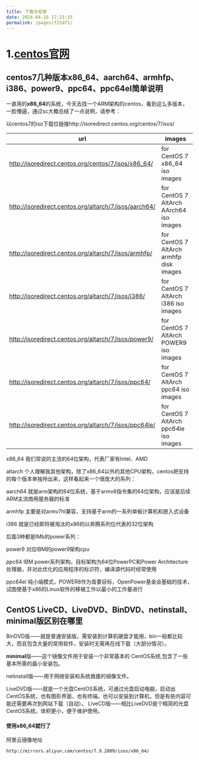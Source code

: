 ```yaml
---
title: 下载与安装
date: 2024-04-16 17:23:33
permalink: /pages/f25df1/
---
```


# 1.[centos官网](https://www.centos.org/)

## centos7几种版本x86_64、aarch64、armhfp、i386、power9、ppc64、ppc64el简单说明

一直用的**x86_64**的系统，今天去找一个ARM架构的centos，看到这么多版本，一脸懵逼，通过sc大概总结了一点说明，请参考：

以centos7的iso下载位链接http://isoredirect.centos.org/centos/7/isos/

| url                                                   | images                                  |
| ----------------------------------------------------- | --------------------------------------- |
| http://isoredirect.centos.org/centos/7/isos/x86_64/   | for CentOS 7 x86_64 iso images          |
| http://isoredirect.centos.org/altarch/7/isos/aarch64/ | for CentOS 7 AltArch AArch64 iso images |
| http://isoredirect.centos.org/altarch/7/isos/armhfp/  | for CentOS 7 AltArch armhfp disk images |
| http://isoredirect.centos.org/altarch/7/isos/i386/    | for CentOS 7 AltArch i386 iso images    |
| http://isoredirect.centos.org/altarch/7/isos/power9/  | for CentOS 7 AltArch POWER9 iso images  |
| http://isoredirect.centos.org/altarch/7/isos/ppc64/   | for CentOS 7 AltArch ppc64 iso images   |
| http://isoredirect.centos.org/altarch/7/isos/ppc64le/ | for CentOS 7 AltArch ppc64le iso images |


x86_64 我们常说的主流的64位架构，代表厂家有Intel、AMD

altarch 个人理解我其他架构，除了x86_64以外的其他CPU架构，centos把支持的每个版本单独拎出来，这样看起来一个很庞大的系列：

aarch64 就是arm架构的64位系统，基于armv8指令集的64位架构，应该是后续ARM主流商用服务器的标准

armhfp 主要是对armv7hl兼容，支持基于arm的一系列单板计算机和嵌入式设备

i386 就是已经即将被淘汰的x86的以奔腾系列位代表的32位架构

后面3种都是IMb的power系列：

power9 对应IBM的power9架构cpu

ppc64  IBM power系列架构，目标架构为64位PowerPC和Power Architecture处理器，并对此优化的应用程序的标识符，编译源代码时经常使用

ppc64el 纯小端模式，POWER8作为首要目标，OpenPower基金会基础的技术，试图使基于x86的Linux软件的移植工作以最小的工作量进行



## CentOS LiveCD、LiveDVD、BinDVD、netinstall、minimal版区别在哪里

BinDVD版——就是普通安装版，需安装到计算机硬盘才能用，bin一般都比较大，而且包含大量的常用软件，安装时无需再在线下载（大部分情况）。 

**minimal**版——这个镜像文件用于安装一个非常基本的 CentOS系统,包含了一些基本所需的最小安装包。

netinstall版——用于网络安装和系统救援的镜像文件。

LiveDVD版——就是一个光盘CentOS系统，可通过光盘启动电脑，启动出CentOS系统，也有图形界面，也有终端。也可以安装到计算机，但是有些内容可能还需要再次到网站下载（自动）。 
LiveCD版——相比LiveDVD是个精简的光盘CentOS系统。体积更小，便于维护使用。

#### 使用x86_64就行了

阿里云镜像地址

```url
http://mirrors.aliyun.com/centos/7.9.2009/isos/x86_64/
```

